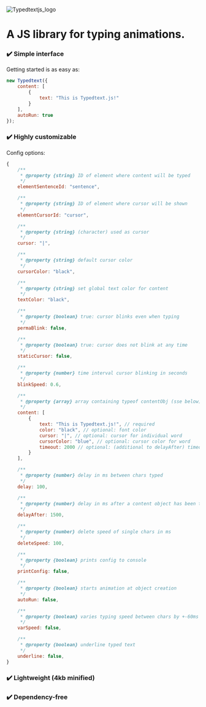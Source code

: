 ![Typedtextjs_logo](https://user-images.githubusercontent.com/86114549/208562376-057fad3c-73de-4c4d-b4e2-059d44401ec8.png)

# A JS library for typing animations.

### :heavy_check_mark: Simple interface

Getting started is as easy as:
```javascript
new Typedtext({
    content: [
        {
            text: "This is Typedtext.js!"
        }
    ],
    autoRun: true
});
```

### :heavy_check_mark: Highly customizable

Config options:
```javascript
{
    /**
     * @property {string} ID of element where content will be typed
     */
    elementSentenceId: "sentence",

    /**
     * @property {string} ID of element where cursor will be shown
     */
    elementCursorId: "cursor",

    /**
     * @property {string} (character) used as cursor
     */
    cursor: "|",

    /**
     * @property {string} default cursor color
     */
    cursorColor: "black",

    /**
     * @property {string} set global text color for content
     */
    textColor: "black",

    /**
     * @property {boolean} true: cursor blinks even when typing
     */
    permaBlink: false,

    /**
     * @property {boolean} true: cursor does not blink at any time
     */
    staticCursor: false,

    /**
     * @property {number} time interval cursor blinking in seconds
     */
    blinkSpeed: 0.6,

    /**
     * @property {array} array containing typeof contentObj (sse below) with content to be typed and the respective options
     */
    content: [
        {
            text: "This is Typedtext.js!", // required
            color: "black", // optional: font color
            cursor: "|", // optional: cursor for individual word
            cursorColor: "blue", // optional: cursor color for word
            timeout: 2000 // optional: (additional to delayAfter) timeout after word has been typed
        }
    ],

    /**
     * @property {number} delay in ms between chars typed
     */
    delay: 100,

    /**
     * @property {number} delay in ms after a content object has been typed / deleted and before it is deleted / the next is typed
     */
    delayAfter: 1500,

    /**
     * @property {number} delete speed of single chars in ms
     */
    deleteSpeed: 100,

    /**
     * @property {boolean} prints config to console
     */
    printConfig: false,

    /**
     * @property {boolean} starts animation at object creation
     */
    autoRun: false,

    /**
     * @property {boolean} varies typing speed between chars by +-60ms so typing looks more natural instead of linear speed
     */
    varSpeed: false,

    /**
     * @property {boolean} underline typed text
     */
    underline: false,
}
```

### :heavy_check_mark: Lightweight (4kb minified)

### :heavy_check_mark: Dependency-free
